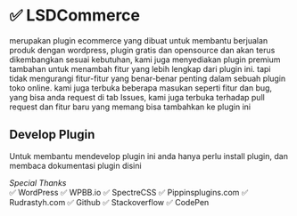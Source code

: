 # ✅ LSDCommerce

merupakan plugin ecommerce yang dibuat untuk membantu berjualan produk dengan wordpress, plugin gratis dan opensource dan akan terus dikembangkan sesuai kebutuhan, kami juga menyediakan plugin premium tambahan untuk menambah fitur yang lebih lengkap dari plugin ini. tapi tidak mengurangi fitur-fitur yang benar-benar penting dalam sebuah plugin toko online.
kami juga terbuka beberapa masukan seperti fitur dan bug, yang bisa anda request di tab Issues, kami juga terbuka terhadap pull request dan fitur baru yang memang bisa tambahkan ke plugin ini

## Develop Plugin
Untuk membantu mendevelop plugin ini anda hanya perlu install plugin, dan membaca dokumentasi plugin disini


*Special Thanks*\
✅ WordPress ✅ WPBB.io ✅ SpectreCSS ✅ Pippinsplugins.com ✅ Rudrastyh.com ✅ Github ✅ Stackoverflow ✅ CodePen